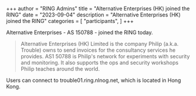 +++
author = "RING Admins"
title = "Alternative Enterprises (HK) joined the RING"
date = "2023-09-04"
description = "Alternative Enterprises (HK) joined the RING"
categories = [
    "participants",
]
+++

Alternative Enterprises - AS 150788 - joined the RING today.

> Alternative Enterprises (HK) Limited is the company Philip (a.k.a. Trouble) owns to send invoices for the consultancy services he provides.  AS1
50788 is Philip's network for experiments with security and monitoring.  It also supports the ops and security workshops Philip teaches around the world.

Users can connect to trouble01.ring.nlnog.net, which is located in Hong Kong.
